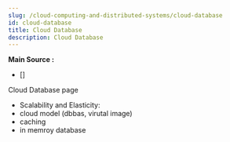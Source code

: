 ```yaml
---
slug: /cloud-computing-and-distributed-systems/cloud-database
id: cloud-database
title: Cloud Database
description: Cloud Database
---
```


**Main Source :**

- []

Cloud Database page

- Scalability and Elasticity:
- cloud model (dbbas, virutal image)
- caching
- in memroy database
